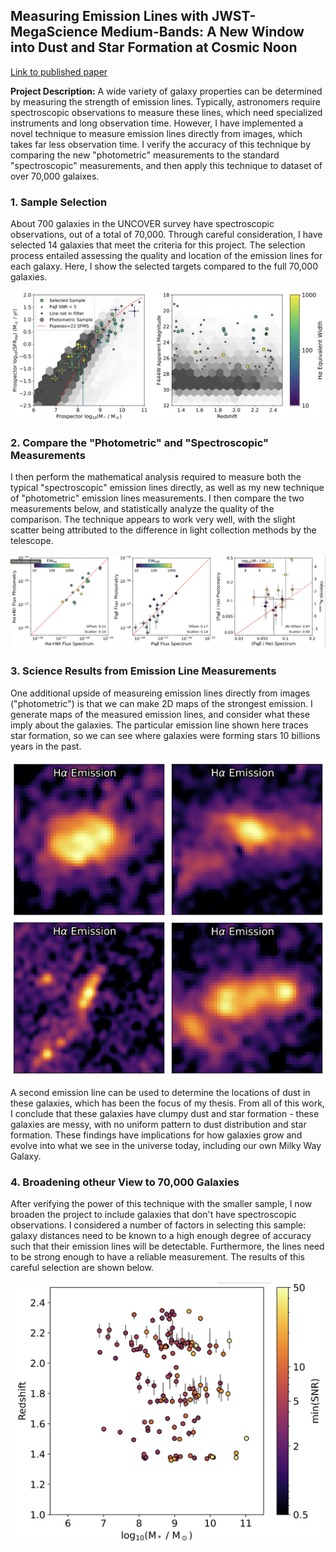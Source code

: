 ## Measuring Emission Lines with JWST-MegaScience Medium-Bands: A New Window into Dust and Star Formation at Cosmic Noon

[Link to published paper](https://arxiv.org/pdf/2505.10632)

**Project Description:** A wide variety of galaxy properties can be determined by measuring the strength of emission lines. Typically, astronomers require spectroscopic observations to measure these lines, which need specialized instruments and long observation time. However, I have implemented a novel technique to measure emission lines directly from images, which takes far less observation time. I verify the accuracy of this technique by comparing the new "photometric" measurements to the standard "spectroscopic" measurements, and then apply this technique to dataset of over 70,000 galaixes. 

### 1. Sample Selection

About 700 galaxies in the UNCOVER survey have spectroscopic observations, out of a total of 70,000. Through careful consideration, I have selected 14 galaxies that meet the criteria for this project. The selection process entailed assessing the quality and location of the emission lines for each galaxy. Here, I show the selected targets compared to the full 70,000 galaxies.

<img src="images/paper3/Sample_Selection.png?raw=true"/>

### 2. Compare the "Photometric" and "Spectroscopic" Measurements

I then perform the mathematical analysis required to measure both the typical "spectroscopic" emission lines directly, as well as my new technique of "photometric" emission lines measurements. I then compare the two measurements below, and statistically analyze the quality of the comparison. The technique appears to work very well, with the slight scatter being attributed to the difference in light collection methods by the telescope. 

<img src="images/paper3/Flux_Compare.png?raw=true"/>


### 3. Science Results from Emission Line Measurements

One additional upside of measureing emission lines directly from images ("photometric") is that we can make 2D maps of the strongest emission. I generate maps of the measured emission lines, and consider what these imply about the galaxies. The particular emission line shown here traces star formation, so we can see where galaxies were forming stars 10 billions years in the past. 

<img src="images/paper3/Ha_Maps.png?raw=true"/>

A second emission line can be used to determine the locations of dust in these galaxies, which has been the focus of my thesis. From all of this work, I conclude that these galaxies have clumpy dust and star formation - these galaxies are messy, with no uniform pattern to dust distribution and star formation. These findings have implications for how galaxies grow and evolve into what we see in the universe today, including our own Milky Way Galaxy.  

### 4. Broadening otheur View to 70,000 Galaxies

After verifying the power of this technique with the smaller sample, I now broaden the project to include galaxies that don't have spectroscopic observations. I considered a number of factors in selecting this sample: galaxy distances need to be known to a high enough degree of accuracy such that their emission lines will be detectable. Furthermore, the lines need to be strong enough to have a reliable measurement. The results of this careful selection are shown below. 

<img src="images/paper3/Select_Phot_Sample.png?raw=true"/>
